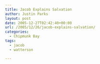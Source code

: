 ```yaml
---
title: Jacob Explains Salvation
author: Justin Parks
layout: post
date: 2005-12-27T02:42:40+00:00
url: /2005/12/26/jacob-explains-salvation/
categories:
  - Chipmunk Bay
tags:
  - jacob
  - watterson

---
```

